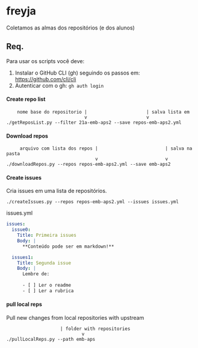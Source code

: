 # freyja
Coletamos as almas dos repositórios (e dos alunos)

## Req.

Para usar os scripts você deve:

1. Instalar o GitHub CLI (gh) seguindo os passos em: https://github.com/cli/cli
2. Autenticar com o gh: `gh auth login` 

#### Create repo list

```  
    nome base do repositorio |                      | salva lista em
                             v                      v
./getReposList.py --filter 21a-emb-aps2 --save repos-emb-aps2.yml
```

#### Download repos

```
     arquivo com lista dos repos |                         | salva na pasta
                                 v                         v
./downloadRepos.py --repos repos-emb-aps2.yml --save emb-aps2
```

#### Create issues 

Cria issues em uma lista de repositórios.

```
./createIssues.py --repos repos-emb-aps2.yml --issues issues.yml
```

issues.yml

``` yml
issues:
  issue0:
    Title: Primeira issues
    Body: |
      **Conteúdo pode ser em markdown!**

  issues1:
    Title: Segunda issue
    Body: |
      Lembre de:
      
      - [ ] Ler o readme
      - [ ] Ler a rubrica
``` 
#### pull local reps

Pull new changes from local repositories with upstream 

```
		            | folder with repositories		
                            v
./pullLocalReps.py --path emb-aps
```


